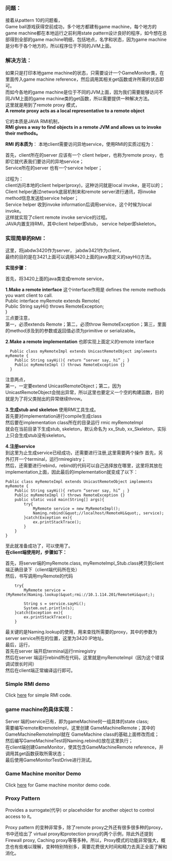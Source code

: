 ### 问题：
接着从pattern 10的问题看，  
Game ball游戏获得空前成功，多个地方都建有game machine，每个地方的game machine都在本地运行之前利用state pattern设计良好的程序，如今想在总部得到全部的game machine明细，包括地点，名字和状态，因为game machine是分布于各个地方的，所以程序位于不同的JVM上面。
### 解决方法：
如果只是打印本地game machine的状态，只需要设计一个GameMonitor类，在里面传入game machine reference，然后调用其相关get函数或许所需的状态即可。  
而如今各地的game machine是位于不同的JVM上面，因为我们需要能够访问不同JVM上面的game machine类的get函数，所以需要提供一种解决方法。  
这里就是用到了remote proxy 模式，  
**A remote proxy acts as a local representative to a remote object**

它的本质是JAVA RMI机制，  
**RMI gives a way to find objects in a remote JVM and allows us to invoke their methods。**

**RMI 的本质为**：
本地client需要访问异地service，使用RMI的实质过程为：    

首先，client所在的server 应该有一个 client helper，也称为remote proxy，也即它就代表我们要访问的异地service；    
Service所在的server 也有一个service helper； 

过程为：     
client访问本地的client helper(proxy)，这种访问就是local  invoke，是可以的；    
Client helper通过network底层机制来和remote server进行通讯，将invoke method信息发送给service helper；    
Service helper 收到invoke information后调用service，这个时候为local invoke。     
这样就实现了client remote invoke service的过程。    
JAVA内置支持RMI，其中client helper即stub，  service helper即skeleton。  

### 实现简单的RMI：
这里，将jabdw3420作为server， jabdw3421作为client，    
最终的目的是在3421上面可以调用3420上面的java类定义的sayHi()方法。    

**实现步骤：**  

首先，将3420上面的java类变成remote service，

**1.Make a remote interface**
这个interface作用是 defines the remote methods you want client  to call.  
Public interface myRemote extends Remote{  
Public String sayHi() throws RemoteException;  
}  
三点要注意，  
第一，必须extends Remote；第二，必须throw RemoteException；第三，里面的method涉及到的参数或返回值必须为primitive or serializable。

**2.Make a remote implementation**
也即实现上面定义的remote interface 

	  Public class myRemoteImpl extends UnicastRemoteObject implements myRemote {  
		Public String sayHi(){ return “server say, hi” ; }  
		Public myRemoteImpl () throws RemoteException {}  
	  }  
注意两点，  
第一，一定要extend UnicastRemoteObject；第二，因为UnicastRemoteObject会抛出异常，所以这里也要定义一个空的构建函数，目的就是为了将父类抛出的异常继续throw。

**3.生成stub and skeleton**
使用RMI工具生成。   
首先要对implementation进行compile生成class  
然后要在implementation class所在的目录运行  rmic myRemoteImpl  
就会在当前目录下生成stub, skeleton，默认命名为 xx_Stub,  xx_Skeleton，实际上只会生成stub没有skeleton。  

**4.注册service**  
到这里为止生成service已经成功，还需要进行注册,这里需要两个操作
首先，另外打开一个terminal，运行rmiregistry；  
然后，还需要进行rebind，rebind的代码可以自己选择放在哪里，这里将其放在implementation上面，因此最后的implementation就变成了以下：

	Public class myRemoteImpl extends UnicastRemoteObject implements myRemote {  
		Public String sayHi(){ return “server say, hi” ; }  
		Public myRemoteImpl () throws RemoteException {}  
		public static void main(String[] args){  
			try{  
				MyRemote service = new MyRemoteImpl();  
				Naming.rebind(&quot;//localhost/RemoteHi&quot;, service);  
			}catch(Exception ex){  
				ex.printStackTrace();  
			}  
		}  
	}    

至此就准备成功了，可以使用了。  
**在client端使用时，步骤如下：**

首先，将server端的myRemote.class,  myRemoteImpl_Stub.class拷贝到client端正确目录下（client端代码所在处）  
然后，书写调用myRemote的代码 

		try{  
			MyRemote service = (MyRemote)Naming.lookup(&quot;rmi://10.1.114.201/RemoteHi&quot;);  
			
			String s = service.sayHi();
			System.out.println(s);
		}catch(Exception ex){
			ex.printStackTrace();
		}

最关键的是Naming.lookup的使用，用来查找所需要的proxy，其中的参数为server service所在的位置，这里为3420 IP地址。  
最后，运行，  
首先在server 端开启terminal运行rmiregistry  
然后在server 端运行rebind所在代码，这里就是myRemoteImpl（因为这个错误调试很长时间）  
然后在client端正常编译运行即可。 
### Simple RMI demo
Click [here](https://github.com/960761/AboutDesignPattern/tree/master/code/HeadFirst_DesignPattern/ch11_ProxyPattern/src/simpleRMI) for simple RMI code.
### game machine的具体实现：
Server 端的service已有，即为gameMachine何一组具体的state class;  
需要编写remote和remoteImpl，这里创建 GameMachineRemote；其中的GameMachineRemoteImpl就在 GameMachine class的基础上面修改而成；  
然后编写GameMachineTest将Naming.rebind()放在这里执行；  
在client端创建GameMonitor，使其包含GameMachineRemote reference，并调用其get函数获取所需状态；  
最后使用GameMonitorTestDrive进行测试。

### Game Machine monitor Demo
Click [here](https://github.com/960761/AboutDesignPattern/tree/master/code/HeadFirst_DesignPattern/ch11_ProxyPattern/src/GameMonitor) for Game machine monitor demo code.
### Proxy Pattern
Provides a surrogate(代孕) or placeholder for another object to control access to it。  

Proxy pattern 的变种非常多，除了remote proxy之外还有很多很多种的proxy，书中还给出了 virtual proxy和protection proxy的两个示例，除此外还提到Firewall proxy, Caching proxy等等多种。所以，Proxy模式的功能非常强大，概念也有些难以理解，变种特别特别多，需要花费很大时间和精力去真正全面了解和消化。
